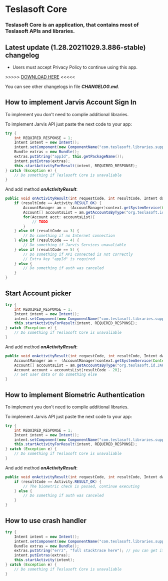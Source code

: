 # Teslasoft Core
### Teslasoft Core is an application, that contains most of Teslasoft APIs and libraries.

## Latest update (1.28.20211029.3.886-stable) changelog

* Users must accept Privacy Policy to continue using this app.

\>\>\>\>\> [DOWNLOAD HERE](https://play.google.com/store/apps/details?id=com.teslasoft.libraries.support) <<<<<

You can see other changelogs in file ***CHANGELOG.md***.

## How to implement Jarvis Account Sign In
To implement you don't need to complie additional libraries.

To implement Jarvis API just paste the next code to your app:
```java
try {
	int REQUIRED_RESPONSE = 1;
	Intent intent = new Intent();
	intent.setComponent(new ComponentName("com.teslasoft.libraries.support", "com.teslasoft.jarvis.auth.AuthEntryActivity"));
	Bundle extras = new Bundle();
	extras.putString("appId", this.getPackageName());
	intent.putExtras(extras);
	this.startActivityForResult(intent, REQUIRED_RESPONSE);
} catch (Exception e) {
	// Do something if Teslasoft Core is unavaliable
}
```
And add method ***onActivityResult***:
```java
public void onActivityResult(int requestCode, int resultCode, Intent data) {
	if (resultCode == Activity.RESULT_OK) {
		AccountManager am =  (AccountManager)context.getSystemService(Context.ACCOUNT_SERVICE);
		Account[] accountsList = am.getAccountsByType("org.teslasoft.id.JARVIS_ACCOUNT");
		for(Account acct: accountsList){
			// TODO
		}
	} else if (resultCode == 3) {
		// Do something if no Internet connection
	} else if (resultCode == 4) {
		// Do something if Jarvis Services unavaliable
	} else if (resultCode == 5) {
		// Do something if API connected is not correctly
		// Extra key "appId" is required
	} else {
		// Do something if auth was canceled
	}
}
```

## Start Account picker
```java
try {
	int REQUIRED_RESPONSE = 1;
	Intent intent = new Intent();
	intent.setComponent(new ComponentName("com.teslasoft.libraries.support", "com.teslasoft.jarvis.auth.AccountPickerActivity"));
	this.startActivityForResult(intent, REQUIRED_RESPONSE);
} catch (Exception e) {
	// Do something if Teslasoft Core is unavaliable
}
```
And add method ***onActivityResult***:
```java
public void onActivityResult(int requestCode, int resultCode, Intent data) {
	AccountManager am =  (AccountManager)context.getSystemService(Context.ACCOUNT_SERVICE);
	Account[] accountsList = am.getAccountsByType("org.teslasoft.id.JARVIS_ACCOUNT");
	Account account = accountsList[resultCode - 20];
	// Get user data or do something else
}
```

## How to implement Biometric Authentication
To implement you don't need to complie additional libraries.

To implement Jarvis API just paste the next code to your app:
```java
try {
	int REQUIRED_RESPONSE = 1;
	Intent intent = new Intent();
	intent.setComponent(new ComponentName("com.teslasoft.libraries.support", "android.security.BiometricAuthenticatorCallback"));
	this.startActivityForResult(intent, REQUIRED_RESPONSE);
} catch (Exception e) {
	// Do something if Teslasoft Core is unavaliable
}
```
And add method ***onActivityResult***:
```java
public void onActivityResult(int requestCode, int resultCode, Intent data) {
	if (resultCode == Activity.RESULT_OK) {
		// The biometric check is passed, continue executing
	} else {
		// Do something if auth was canceled
	}
}
```

## How to use crash handler

```java
try {
	Intent intent = new Intent();
	intent.setComponent(new ComponentName("com.teslasoft.libraries.support", "com.teslasoft.jarvis.crashreport.Report"));
	Bundle extras = new Bundle();
	extras.putString("errz", "full stacktrace here"); // you can get it by using printStackTrace() function
	intent.putExtras(extras);
	this.startActivity(intent);
} catch (Exception e) {
	// Do something if Teslasoft Core is unavaliable
}
```